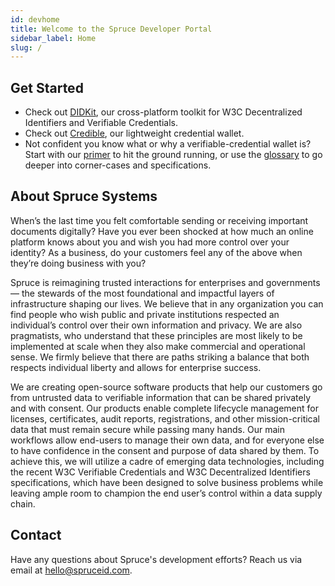 ```yaml
---
id: devhome
title: Welcome to the Spruce Developer Portal
sidebar_label: Home
slug: /
---
```

## Get Started
- Check out [DIDKit](/docs/didkit), our cross-platform toolkit for W3C Decentralized Identifiers and Verifiable Credentials.
- Check out [Credible](/docs/credible), our lightweight credential wallet.
- Not confident you know what or why a verifiable-credential wallet is? Start with our [primer](primer.md) to hit the ground running, or use the [glossary](glossary.md) to go deeper into corner-cases and specifications.

## About Spruce Systems
When’s the last time you felt comfortable sending or receiving important documents digitally? Have you ever been shocked at how much an online platform knows about you and wish you had more control over your identity? As a business, do your customers feel any of the above when they’re doing business with you?

Spruce is reimagining trusted interactions for enterprises and governments — the stewards of the most foundational and impactful layers of infrastructure shaping our lives. We believe that in any organization you can find people who wish public and private institutions respected an individual’s control over their own information and privacy. We are also pragmatists, who understand that these principles are most likely to be implemented at scale when they also make commercial and operational sense. We firmly believe that there are paths striking a balance that both respects individual liberty and allows for enterprise success.

We are creating open-source software products that help our customers go from untrusted data to verifiable information that can be shared privately and with consent. Our products enable complete lifecycle management for licenses, certificates, audit reports, registrations, and other mission-critical data that must remain secure while passing many hands. Our main workflows allow end-users to manage their own data, and for everyone else to have confidence in the consent and purpose of data shared by them. To achieve this, we will utilize a cadre of emerging data technologies, including the recent W3C Verifiable Credentials and W3C Decentralized Identifiers specifications, which have been designed to solve business problems while leaving ample room to champion the end user’s control within a data supply chain.

## Contact
Have any questions about Spruce's development efforts? Reach us via email at hello@spruceid.com.
